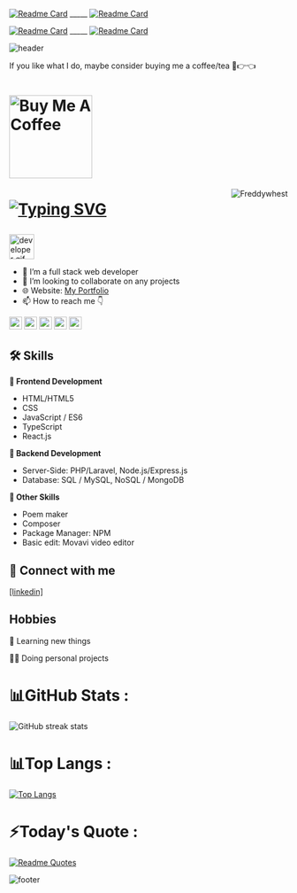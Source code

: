 [![Readme Card](https://github-readme-stats.vercel.app/api/pin/?username=freddywhest&repo=memefibot&theme=react)](https://github.com/freddywhest/memefi) _____ [![Readme Card](https://github-readme-stats.vercel.app/api/pin/?username=freddywhest&repo=bunnyappbot&theme=react)](https://github.com/freddywhest/bunnyapp)

[![Readme Card](https://github-readme-stats.vercel.app/api/pin/?username=freddywhest&repo=firestore-eloquent&theme=react)](https://github.com/freddywhest/firestore-eloquent) _____ [![Readme Card](https://github-readme-stats.vercel.app/api/pin/?username=freddywhest&repo=vehicle-management&theme=react)](https://github.com/freddywhest/vehicle-management)

![header](https://capsule-render.vercel.app/api?type=wave&color=gradient&height=300&section=header&text=Alfred%20Nti%20&fontSize=90&animation=fadeIn&fontAlignY=38&descAlignY=53&descAlign=62)

If you like what I do, maybe consider buying me a coffee/tea 🥺👉👈

<h1>
  <a href="https://www.buymeacoffee.com/alfrednti" target="_blank"><img src="https://cdn.buymeacoffee.com/buttons/v2/default-red.png" alt="Buy Me A Coffee" width="150" ></a>
</h1>

<img align="right" src="https://visitor-badge.laobi.icu/badge?page_id=Freddywhest/Freddywhest" alt="Freddywhest">  


<h1>
  
[![Typing SVG](https://readme-typing-svg.herokuapp.com?font='Belanosima'%2C+sans-serif&weight=900&size=25&duration=3000&pause=2000&color=blue&width=435&lines=Hi+%F0%9F%91%8B%2C+I%E2%80%99m+Alfred;Nice+to+meet+you!+%F0%9F%98%8A)](https://git.io/typing-svg)

</h1>

<img src="https://github.com/HalemoGPA/HalemoGPA/blob/main/images/Developer.gif" alt="developer gif"  height="45px">

- 👀 I’m a full stack web developer
- 💞️ I’m looking to collaborate on any projects
- 🌐 Website: [My Portfolio](https://freddywhest.github.io/portfolio/)
- 📫 How to reach me 👇
<p> <a href="https://www.linkedin.com/in/alfred-nti/"><img src="https://img.shields.io/badge/linkedin-%230077B5.svg?&style=for-the-badge&logo=linkedin&logoColor=white" height=23></a> <a href="mailto:alfrednti5000@gmail.com"><img src="https://img.shields.io/badge/Gmail-D14836?style=for-the-badge&logo=gmail&logoColor=white" height=23></a> 
<!--   <a href="https://github.com/HalemoGPA/"><img src="https://img.shields.io/badge/GitHub-100000?style=for-the-badge&logo=github&logoColor=white" height=23></a> --><a href="https://t.me/roddyfred"><img src="https://img.shields.io/badge/Telegram-2CA5E0?style=for-the-badge&logo=telegram&logoColor=white" height=23></a>  <a href="https://codeforces.com/profile/alfrednti"><img src="https://img.shields.io/badge/codeforces-%234566B5.svg?&style=for-the-badge&logo=codeforces&logoColor=white" height=23></a> <a href="https://twitter.com/intent/follow?screen_name=mr_freddy59"><img src="https://img.shields.io/twitter/follow/mr_freddy59?label=Twitter&style=for-the-badge&logo=twitter&logoColor=hsl(0%2C%20100%25%2C%20100%25)&labelColor=hsl(198%2C%20100%25%2C%2050%25)&color=hsl(198%2C%20100%25%2C%2050%25)" height=23></a></p>

## 🛠 Skills

**🎨 Frontend Development**
- HTML/HTML5
- CSS
- JavaScript / ES6 
- TypeScript
- React.js

**📌 Backend Development**
- Server-Side: PHP/Laravel, Node.js/Express.js
- Database: SQL / MySQL, NoSQL / MongoDB 

**🎁 Other Skills**
- Poem maker
- Composer
- Package Manager: NPM
- Basic edit: Movavi video editor

## 🔗 Connect with me
[[linkedin]](https://www.linkedin.com/in/alfred-nti/)


## Hobbies

🧠 Learning new things

👨‍💻 Doing personal projects

# 📊GitHub Stats :
![GitHub streak stats](https://github-readme-streak-stats.herokuapp.com/?user=FreddyWhest&theme=react) <br/> 

# 📊Top Langs :
[![Top Langs](https://github-readme-stats.vercel.app/api/top-langs/?username=freddywhest&theme=react&langs_count=10&layout=compact)](https://github.com/freddywhest)<br/> 

# ⚡️Today's Quote :
[![Readme Quotes](https://quotes-github-readme.vercel.app/api?type=horizontal&theme=dracula)](https://github.com/piyushsuthar/github-readme-quotes)

![footer](https://capsule-render.vercel.app/api?type=wave&color=gradient&height=300&section=footer&descAlignY=51&descAlign=62)
